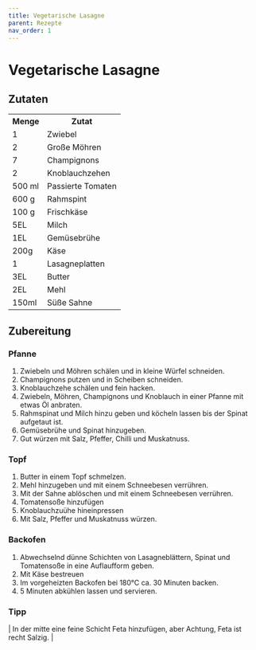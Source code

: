 ```yaml
---
title: Vegetarische Lasagne
parent: Rezepte
nav_order: 1
---
```


# Vegetarische Lasagne

## Zutaten

<html>
    <body>
        <table>
        <tr>
            <th>Menge</th>
            <th>Zutat</th>
        </tr>
        <tr>
            <td>1</td>
            <td>Zwiebel</td>
        </tr>
        <tr>
            <td>2</td>
            <td>Große Möhren</td>
        </tr>
        <tr>
            <td>7</td>
            <td>Champignons</td>
        </tr>
        <tr>
            <td>2</td>
            <td>Knoblauchzehen</td>
        </tr>
        <tr>
            <td>500 ml</td>
            <td>Passierte Tomaten</td>
        </tr>
        <tr>
            <td>600 g</td>
            <td>Rahmspint</td>
        </tr>
        <tr>
            <td>100 g</td>
            <td>Frischkäse</td>
        </tr>
        <tr>
            <td>5EL</td>
            <td>Milch</td>
        </tr>
        <tr>
            <td>1EL</td>
            <td>Gemüsebrühe</td>
        </tr>
        <tr>
            <td>200g</td>
            <td>Käse</td>
        </tr>
        <tr>
            <td>1</td>
            <td>Lasagneplatten</td>
        </tr>
        <tr>
            <td>3EL</td>
            <td>Butter</td>
        </tr>
        <tr>
            <td>2EL</td>
            <td>Mehl</td>
        </tr>
        <tr>
            <td>150ml</td>
            <td>Süße Sahne</td>
        </tr>
        </table>
    </body>
</html>

## Zubereitung
### Pfanne
1. Zwiebeln und Möhren schälen und in kleine Würfel schneiden.
2. Champignons putzen und in Scheiben schneiden.
3. Knoblauchzehe schälen und fein hacken.
4. Zwiebeln, Möhren, Champignons und Knoblauch in einer Pfanne mit etwas Öl anbraten.
5. Rahmspinat und Milch hinzu geben und köcheln lassen bis der Spinat aufgetaut ist.
6. Gemüsebrühe und Spinat hinzugeben. 
7. Gut würzen mit Salz, Pfeffer, Chilli und Muskatnuss.

### Topf
1. Butter in einem Topf schmelzen.
2. Mehl hinzugeben und mit einem Schneebesen verrühren.
3. Mit der Sahne ablöschen und mit einem Schneebesen verrühren.
4. Tomatensoße hinzufügen
5. Knoblauchzuühe hineinpressen
6. Mit Salz, Pfeffer und Muskatnuss würzen.

### Backofen
1. Abwechselnd dünne Schichten von Lasagneblättern, Spinat und Tomatensoße in eine Auflaufform geben.
2. Mit Käse bestreuen 
3. Im vorgeheizten Backofen bei 180°C ca. 30 Minuten backen.
4. 5 Minuten abkühlen lassen und servieren.

### Tipp

| In der mitte eine feine Schicht Feta hinzufügen, aber Achtung, Feta ist recht Salzig. |
